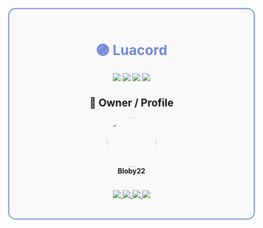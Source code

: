 <div align="center" style="border: 2px solid #7289DA; border-radius: 15px; padding: 25px; max-width: 800px; background-color: #f9f9f9;">

<h1 style="color:#7289DA;">🟣 Luacord</h1>

<p>
<img src="https://img.shields.io/badge/status-active-brightgreen?style=flat-square" />
<img src="https://img.shields.io/badge/language-lua-blue?style=flat-square" />
<img src="https://img.shields.io/badge/license-MIT-lightgrey?style=flat-square" />
<img src="https://img.shields.io/badge/discord-bot_ready-purple?style=flat-square" />
</p>

<h2>👑 Owner / Profile</h2>
<img src="https://github.com/bloby22.png" width="100" style="border-radius:50%;" /><br>
<b>Bloby22</b><br><br>

<p>
<a href="https://discord.com/users/12849595943" target="_blank">
<img src="https://img.shields.io/badge/Discord-12849595943-7289DA?style=flat-square&logo=discord&logoColor=white" />
</a>
<a href="mailto:michal@bloby.eu" target="_blank">
<img src="https://img.shields.io/badge/Email-michal@bloby.eu-orange?style=flat-square&logo=gmail&logoColor=white" />
</a>
<a href="https://github.com/bloby22" target="_blank">
<img src="https://img.shields.io/badge/GitHub-Bloby22-black?style=flat-square&logo=github&logoColor=white" />
</a>
<a href="https://bloby.eu" target="_blank">
<img src="https://img.shields.io/badge/Website-Bloby.eu-blue?style=flat-square&logo=internet&logoColor=white" />
</a>
</p>

</div>